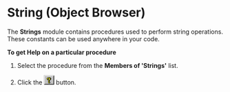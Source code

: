 
# String (Object Browser)

The  **Strings** module contains procedures used to perform string operations. These constants can be used anywhere in your code.

 **To get Help on a particular procedure**




1. Select the procedure from the  **Members of 'Strings'** list.
    
2. Click the 
![](images/but_help_ZA01201583.gif) button.
    

